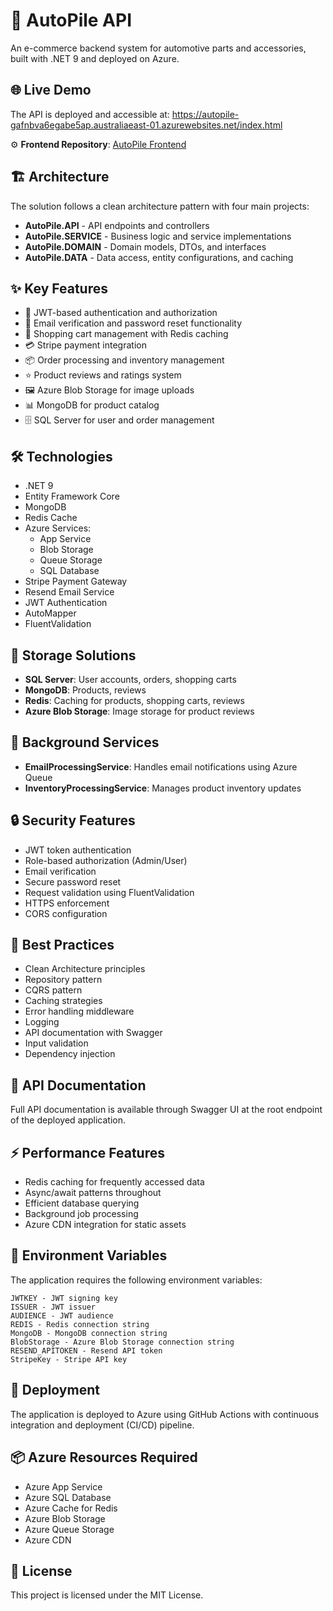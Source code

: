 # 🚗 AutoPile API

An e-commerce backend system for automotive parts and accessories, built with .NET 9 and deployed on Azure.

## 🌐 Live Demo

The API is deployed and accessible at:
https://autopile-gafnbva6egabe5ap.australiaeast-01.azurewebsites.net/index.html

⚙️ **Frontend Repository**: [AutoPile Frontend](https://github.com/Linwentao-tech/Autopile-Frontend)

## 🏗️ Architecture

The solution follows a clean architecture pattern with four main projects:

- **AutoPile.API** - API endpoints and controllers
- **AutoPile.SERVICE** - Business logic and service implementations
- **AutoPile.DOMAIN** - Domain models, DTOs, and interfaces
- **AutoPile.DATA** - Data access, entity configurations, and caching

## ✨ Key Features

- 🔐 JWT-based authentication and authorization
- 📧 Email verification and password reset functionality
- 🛒 Shopping cart management with Redis caching
- 💳 Stripe payment integration
- 📦 Order processing and inventory management
- ⭐ Product reviews and ratings system
- 🖼️ Azure Blob Storage for image uploads
- 📊 MongoDB for product catalog
- 🗄️ SQL Server for user and order management

## 🛠️ Technologies

- .NET 9
- Entity Framework Core
- MongoDB
- Redis Cache
- Azure Services:
  - App Service
  - Blob Storage
  - Queue Storage
  - SQL Database
- Stripe Payment Gateway
- Resend Email Service
- JWT Authentication
- AutoMapper
- FluentValidation

## 💾 Storage Solutions

- **SQL Server**: User accounts, orders, shopping carts
- **MongoDB**: Products, reviews
- **Redis**: Caching for products, shopping carts, reviews
- **Azure Blob Storage**: Image storage for product reviews

## 🔄 Background Services

- **EmailProcessingService**: Handles email notifications using Azure Queue
- **InventoryProcessingService**: Manages product inventory updates

## 🔒 Security Features

- JWT token authentication
- Role-based authorization (Admin/User)
- Email verification
- Secure password reset
- Request validation using FluentValidation
- HTTPS enforcement
- CORS configuration

## 🌟 Best Practices

- Clean Architecture principles
- Repository pattern
- CQRS pattern
- Caching strategies
- Error handling middleware
- Logging
- API documentation with Swagger
- Input validation
- Dependency injection

## 📝 API Documentation

Full API documentation is available through Swagger UI at the root endpoint of the deployed application.

## ⚡ Performance Features

- Redis caching for frequently accessed data
- Async/await patterns throughout
- Efficient database querying
- Background job processing
- Azure CDN integration for static assets

## 🔧 Environment Variables

The application requires the following environment variables:

```
JWTKEY - JWT signing key
ISSUER - JWT issuer
AUDIENCE - JWT audience
REDIS - Redis connection string
MongoDB - MongoDB connection string
BlobStorage - Azure Blob Storage connection string
RESEND_APITOKEN - Resend API token
StripeKey - Stripe API key
```

## 🚀 Deployment

The application is deployed to Azure using GitHub Actions with continuous integration and deployment (CI/CD) pipeline.

## 📦 Azure Resources Required

- Azure App Service
- Azure SQL Database
- Azure Cache for Redis
- Azure Blob Storage
- Azure Queue Storage
- Azure CDN

## 📄 License

This project is licensed under the MIT License.
